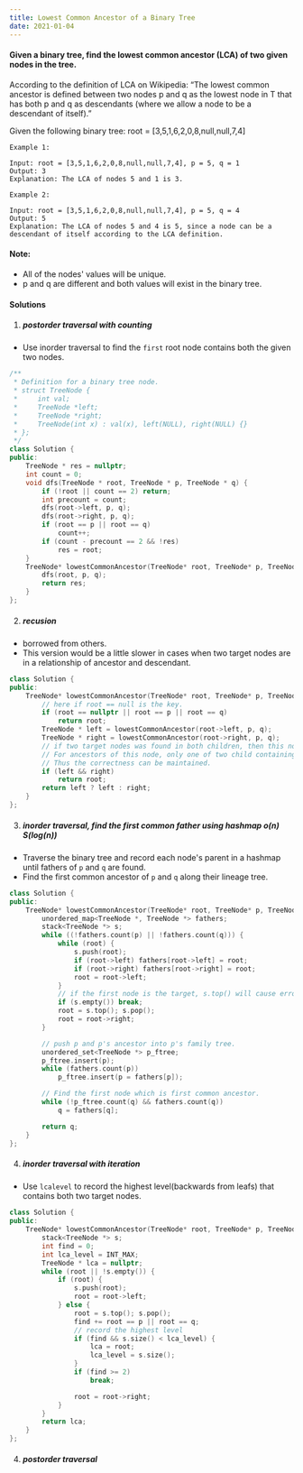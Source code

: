 ```yaml
---
title: Lowest Common Ancestor of a Binary Tree
date: 2021-01-04
---
```

#### Given a binary tree, find the lowest common ancestor (LCA) of two given nodes in the tree.

According to the definition of LCA on Wikipedia: “The lowest common ancestor is defined between two nodes p and q as the lowest node in T that has both p and q as descendants (where we allow a node to be a descendant of itself).”

Given the following binary tree:  root = [3,5,1,6,2,0,8,null,null,7,4]

 

```
Example 1:

Input: root = [3,5,1,6,2,0,8,null,null,7,4], p = 5, q = 1
Output: 3
Explanation: The LCA of nodes 5 and 1 is 3.

Example 2:

Input: root = [3,5,1,6,2,0,8,null,null,7,4], p = 5, q = 4
Output: 5
Explanation: The LCA of nodes 5 and 4 is 5, since a node can be a descendant of itself according to the LCA definition.
```

 

#### Note:

-    All of the nodes' values will be unique.
-    p and q are different and both values will exist in the binary tree.


#### Solutions

1. ##### postorder traversal with counting

- Use inorder traversal to find the `first` root node contains both the given two nodes.

```cpp
/**
 * Definition for a binary tree node.
 * struct TreeNode {
 *     int val;
 *     TreeNode *left;
 *     TreeNode *right;
 *     TreeNode(int x) : val(x), left(NULL), right(NULL) {}
 * };
 */
class Solution {
public:
    TreeNode * res = nullptr;
    int count = 0;
    void dfs(TreeNode * root, TreeNode * p, TreeNode * q) {
        if (!root || count == 2) return;
        int precount = count;
        dfs(root->left, p, q);
        dfs(root->right, p, q);
        if (root == p || root == q)
            count++;
        if (count - precount == 2 && !res)
            res = root;
    }
    TreeNode* lowestCommonAncestor(TreeNode* root, TreeNode* p, TreeNode* q) {
        dfs(root, p, q);
        return res;
    }
};
```

2. ##### recusion

- borrowed from others.
- This version would be a little slower in cases when two target nodes are in a relationship of ancestor and descendant.

```cpp
class Solution {
public:
    TreeNode* lowestCommonAncestor(TreeNode* root, TreeNode* p, TreeNode* q) {
        // here if root == null is the key.
        if (root == nullptr || root == p || root == q)
            return root;
        TreeNode * left = lowestCommonAncestor(root->left, p, q);
        TreeNode * right = lowestCommonAncestor(root->right, p, q);
        // if two target nodes was found in both children, then this node is the LCA.
        // For ancestors of this node, only one of two child containing this LCA will return non-null node(this LCA).
        // Thus the correctness can be maintained.
        if (left && right)
            return root;
        return left ? left : right;
    }
};
```

3. ##### inorder traversal, find the first common father using hashmap o(n) S(log(n))

- Traverse the binary tree and record each node's parent in a hashmap until fathers of `p` and `q` are found.
- Find the first common ancestor of `p` and `q` along their lineage tree.

```cpp
class Solution {
public:
    TreeNode* lowestCommonAncestor(TreeNode* root, TreeNode* p, TreeNode* q) {
        unordered_map<TreeNode *, TreeNode *> fathers;
        stack<TreeNode *> s;
        while ((!fathers.count(p) || !fathers.count(q))) {
            while (root) {
                s.push(root);
                if (root->left) fathers[root->left] = root;
                if (root->right) fathers[root->right] = root;
                root = root->left;
            }
            // if the first node is the target, s.top() will cause error.
            if (s.empty()) break;
            root = s.top(); s.pop();
            root = root->right;
        }

        // push p and p's ancestor into p's family tree.
        unordered_set<TreeNode *> p_ftree;
        p_ftree.insert(p);
        while (fathers.count(p))
            p_ftree.insert(p = fathers[p]);

        // Find the first node which is first common ancestor.
        while (!p_ftree.count(q) && fathers.count(q))
            q = fathers[q];

        return q;
    }
};
```

4. ##### inorder traversal with iteration

- Use `lcalevel` to record the highest level(backwards from leafs) that contains both two target nodes.

```cpp
class Solution {
public:
    TreeNode* lowestCommonAncestor(TreeNode* root, TreeNode* p, TreeNode* q) {
        stack<TreeNode *> s;
        int find = 0;
        int lca_level = INT_MAX;
        TreeNode * lca = nullptr;
        while (root || !s.empty()) {
            if (root) {
                s.push(root);
                root = root->left;
            } else {
                root = s.top(); s.pop();
                find += root == p || root == q;
                // record the highest level
                if (find && s.size() < lca_level) {
                    lca = root;
                    lca_level = s.size();
                }
                if (find >= 2)
                    break;

                root = root->right;
            }
        }
        return lca;
    }
};
```

4. ##### postorder traversal
